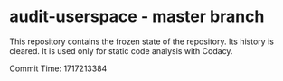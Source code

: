 # audit-userspace - master branch

This repository contains the frozen state of the repository.
Its history is cleared. It is used only for static code
analysis with Codacy.

Commit Time: 1717213384
